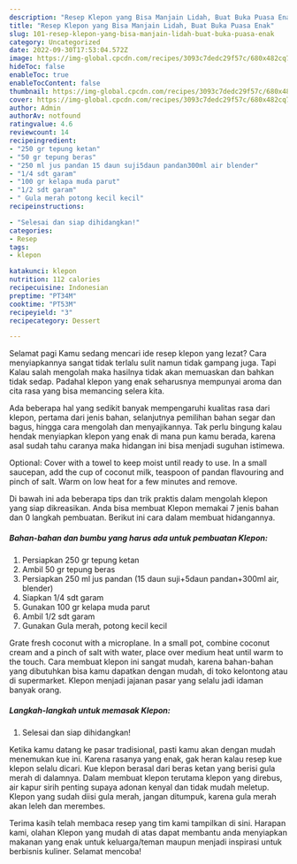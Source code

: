 ```yaml
---
description: "Resep Klepon yang Bisa Manjain Lidah, Buat Buka Puasa Enak"
title: "Resep Klepon yang Bisa Manjain Lidah, Buat Buka Puasa Enak"
slug: 101-resep-klepon-yang-bisa-manjain-lidah-buat-buka-puasa-enak
category: Uncategorized
date: 2022-09-30T17:53:04.572Z
image: https://img-global.cpcdn.com/recipes/3093c7dedc29f57c/680x482cq70/klepon-foto-resep-utama.jpg
hideToc: false
enableToc: true
enableTocContent: false
thumbnail: https://img-global.cpcdn.com/recipes/3093c7dedc29f57c/680x482cq70/klepon-foto-resep-utama.jpg
cover: https://img-global.cpcdn.com/recipes/3093c7dedc29f57c/680x482cq70/klepon-foto-resep-utama.jpg
author: Admin
authorAv: notfound
ratingvalue: 4.6
reviewcount: 14
recipeingredient:
- "250 gr tepung ketan"
- "50 gr tepung beras"
- "250 ml jus pandan 15 daun suji5daun pandan300ml air blender"
- "1/4 sdt garam"
- "100 gr kelapa muda parut"
- "1/2 sdt garam"
- " Gula merah potong kecil kecil"
recipeinstructions:

- "Selesai dan siap dihidangkan!"
categories:
- Resep
tags:
- klepon

katakunci: klepon 
nutrition: 112 calories
recipecuisine: Indonesian
preptime: "PT34M"
cooktime: "PT53M"
recipeyield: "3"
recipecategory: Dessert

---
```



Selamat pagi Kamu sedang mencari ide resep klepon yang lezat? Cara menyiapkannya sangat tidak terlalu sulit namun tidak gampang juga. Tapi Kalau salah mengolah maka hasilnya tidak akan memuaskan dan bahkan tidak sedap. Padahal klepon yang enak seharusnya mempunyai aroma dan cita rasa yang bisa memancing selera kita.


Ada beberapa hal yang sedikit banyak mempengaruhi kualitas rasa dari klepon, pertama dari jenis bahan, selanjutnya pemilihan bahan segar dan bagus, hingga cara mengolah dan menyajikannya. Tak perlu bingung kalau hendak menyiapkan klepon yang enak di mana pun kamu berada, karena asal sudah tahu caranya maka hidangan ini bisa menjadi suguhan istimewa.

Optional: Cover with a towel to keep moist until ready to use. In a small saucepan, add the cup of coconut milk, teaspoon of pandan flavouring and pinch of salt. Warm on low heat for a few minutes and remove.


Di bawah ini ada beberapa tips dan trik praktis dalam mengolah klepon yang siap dikreasikan. Anda bisa membuat Klepon memakai 7 jenis bahan dan 0 langkah pembuatan. Berikut ini cara dalam membuat hidangannya.

<!--inarticleads1-->

##### Bahan-bahan dan bumbu yang harus ada untuk pembuatan Klepon:

1. Persiapkan 250 gr tepung ketan
1. Ambil 50 gr tepung beras
1. Persiapkan 250 ml jus pandan (15 daun suji+5daun pandan+300ml air, blender)
1. Siapkan 1/4 sdt garam
1. Gunakan 100 gr kelapa muda parut
1. Ambil 1/2 sdt garam
1. Gunakan  Gula merah, potong kecil kecil


Grate fresh coconut with a microplane. In a small pot, combine coconut cream and a pinch of salt with water, place over medium heat until warm to the touch. Cara membuat klepon ini sangat mudah, karena bahan-bahan yang dibutuhkan bisa kamu dapatkan dengan mudah, di toko kelontong atau di supermarket. Klepon menjadi jajanan pasar yang selalu jadi idaman banyak orang. 

<!--inarticleads2-->

##### Langkah-langkah untuk memasak Klepon:


1. Selesai dan siap dihidangkan!

Ketika kamu datang ke pasar tradisional, pasti kamu akan dengan mudah menemukan kue ini. Karena rasanya yang enak, gak heran kalau resep kue klepon selalu dicari. Kue klepon berasal dari beras ketan yang berisi gula merah di dalamnya. Dalam membuat klepon terutama klepon yang direbus, air kapur sirih penting supaya adonan kenyal dan tidak mudah meletup. Klepon yang sudah diisi gula merah, jangan ditumpuk, karena gula merah akan leleh dan merembes. 

Terima kasih telah membaca resep yang tim kami tampilkan di sini. Harapan kami, olahan Klepon yang mudah di atas dapat membantu anda menyiapkan makanan yang enak untuk keluarga/teman maupun menjadi inspirasi untuk berbisnis kuliner. Selamat mencoba!

